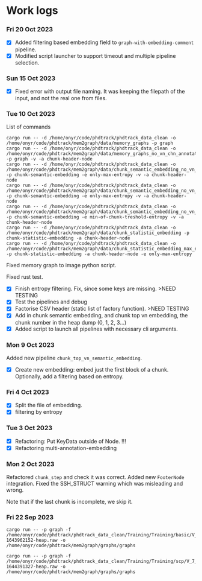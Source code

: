 # Work logs

### Fri 20 Oct 2023

* [X] Added filtering based embedding field to `graph-with-embedding-comment` pipeline.
* [X] Modified script launcher to support timeout and multiple pipeline selection.

### Sun 15 Oct 2023

* [X] Fixed error with output file naming. It was keeping the filepath of the input, and not the real one from files.

### Tue 10 Oct 2023

List of commands

```shell
cargo run -- -d /home/onyr/code/phdtrack/phdtrack_data_clean -o /home/onyr/code/phdtrack/mem2graph/data/memory_graphs -p graph
cargo run -- -d /home/onyr/code/phdtrack/phdtrack_data_clean -o /home/onyr/code/phdtrack/mem2graph/data/memory_graphs_no_vn_chn_annotations -p graph -v -a chunk-header-node
cargo run -- -d /home/onyr/code/phdtrack/phdtrack_data_clean -o /home/onyr/code/phdtrack/mem2graph/data/chunk_semantic_embedding_no_vn_max_chunk -p chunk-semantic-embedding -e only-max-entropy -v -a chunk-header-node
cargo run -- -d /home/onyr/code/phdtrack/phdtrack_data_clean -o /home/onyr/code/phdtrack/mem2graph/data/chunk_semantic_embedding_no_vn_max_chunk -p chunk-semantic-embedding -e only-max-entropy -v -a chunk-header-node
cargo run -- -d /home/onyr/code/phdtrack/phdtrack_data_clean -o /home/onyr/code/phdtrack/mem2graph/data/chunk_semantic_embedding_no_vn_threshold_entropy -p chunk-semantic-embedding -e min-of-chunk-treshold-entropy -v -a chunk-header-node
cargo run -- -d /home/onyr/code/phdtrack/phdtrack_data_clean -o /home/onyr/code/phdtrack/mem2graph/data/chunk_statistic_embedding -p chunk-statistic-embedding -a chunk-header-node
cargo run -- -d /home/onyr/code/phdtrack/phdtrack_data_clean -o /home/onyr/code/phdtrack/mem2graph/data/chunk_statistic_embedding_max_entropy -p chunk-statistic-embedding -a chunk-header-node -e only-max-entropy

```

Fixed memory graph to image python script.

Fixed rust test.

* [X] Finish entropy filtering. Fix, since some keys are missing. >NEED TESTING
* [X] Test the pipelines and debug
* [X] Factorise CSV header (static list of factory function). >NEED TESTING
* [X] Add in chunk semantic embedding, and chunk top vn embedding, the chunk number in the heap dump (0, 1, 2, 3...)
* [X] Added script to launch all pipelines with necessary cli arguments.

### Mon 9 Oct 2023

Added new pipeline `chunk_top_vn_semantic_embedding`.

* [X] Create new embedding: embed just the first block of a chunk. Optionally, add a filtering based on entropy.

### Fri 4 Oct 2023

* [X] Split the file of embedding.
* [X] filtering by entropy

### Tue 3 Oct 2023

* [X] Refactoring: Put KeyData outside of Node. !!!
* [X] Refactoring multi-annotation-embedding

### Mon 2 Oct 2023

Refactored `chunk_step` and check it was correct. Added new `FooterNode` integration. Fixed the SSH_STRUCT warning which was misleading and wrong.

Note that if the last chunk is incomplete, we skip it.

### Fri 22 Sep 2023

```shell
cargo run -- -p graph -f /home/onyr/code/phdtrack/phdtrack_data_clean/Training/Training/basic/V_7_1_P1/24/17016-1643962152-heap.raw -o /home/onyr/code/phdtrack/mem2graph/graphs/graphs

cargo run -- -p graph -f /home/onyr/code/phdtrack/phdtrack_data_clean/Training/Training/scp/V_7_8_P1/16/302-1644391327-heap.raw -o /home/onyr/code/phdtrack/mem2graph/graphs/graphs
```
